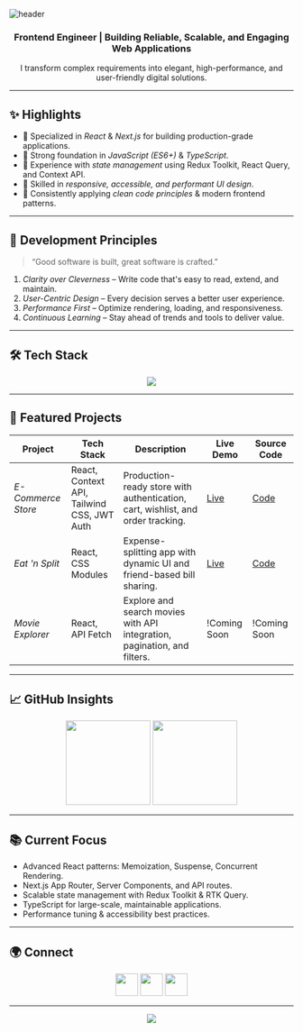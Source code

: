 <!-- Banner -->
![header](https://capsule-render.vercel.app/api?type=waving&height=220&color=0:0052D4,50:4364F7,100:6FB1FC&text=Ahmed%20Mostafa&fontSize=46&fontAlignY=35&desc=Frontend%20Engineer%20%7C%20React%20%26%20Next.js&descSize=22&descAlignY=55&descAlign=50&fontColor=ffffff)
<!-- Intro -->
<h3 align="center">Frontend Engineer | Building Reliable, Scalable, and Engaging Web Applications</h3>
<p align="center">
  I transform complex requirements into elegant, high-performance, and user-friendly digital solutions.
</p>

---

## ✨ Highlights
- 🔹 Specialized in *React* & *Next.js* for building production-grade applications.
- 🔹 Strong foundation in *JavaScript (ES6+)* & *TypeScript*.
- 🔹 Experience with *state management* using Redux Toolkit, React Query, and Context API.
- 🔹 Skilled in *responsive, accessible, and performant UI design*.
- 🔹 Consistently applying *clean code principles* & modern frontend patterns.

---

## 🧠 Development Principles
> “Good software is built, great software is crafted.”  

1. *Clarity over Cleverness* – Write code that's easy to read, extend, and maintain.  
2. *User-Centric Design* – Every decision serves a better user experience.  
3. *Performance First* – Optimize rendering, loading, and responsiveness.  
4. *Continuous Learning* – Stay ahead of trends and tools to deliver value.

---

## 🛠 Tech Stack
<p align="center">
  <img src="https://skillicons.dev/icons?i=html,css,js,ts,react,nextjs,redux,tailwind,bootstrap,sass,vite,git,github,vscode" />
</p>

---

## 📂 Featured Projects

| Project | Tech Stack | Description | Live Demo | Source Code |
|---------|------------|-------------|-----------|-------------|
| *E-Commerce Store* | React, Context API, Tailwind CSS, JWT Auth | Production-ready store with authentication, cart, wishlist, and order tracking. | [Live](https://e-commerce-react-hvitdko70-ahmedmostafa-ios-projects.vercel.app/) | [Code](https://github.com/ahmedmostafa-io/E-Commerce-React) |
| *Eat 'n Split* | React, CSS Modules | Expense-splitting app with dynamic UI and friend-based bill sharing. | [Live](https://eat-n-split-self-five.vercel.app/) | [Code](https://github.com/ahmedmostafa-io/eat-n-split) |
| *Movie Explorer* | React, API Fetch | Explore and search movies with API integration, pagination, and filters. | !Coming Soon | !Coming Soon |

---

## 📈 GitHub Insights
<p align="center">
  <img src="https://github-readme-stats.vercel.app/api?username=ahmedmostafa-io&show_icons=true&theme=tokyonight&hide_border=true" height="150"/>
  <img src="https://github-readme-streak-stats.herokuapp.com/?user=ahmedmostafa-io&theme=tokyonight&hide_border=true" height="150"/>
</p>

---

## 📚 Current Focus
- Advanced React patterns: Memoization, Suspense, Concurrent Rendering.  
- Next.js App Router, Server Components, and API routes.  
- Scalable state management with Redux Toolkit & RTK Query.  
- TypeScript for large-scale, maintainable applications.  
- Performance tuning & accessibility best practices.

---

## 🌍 Connect
<p align="center">
  <a href="https://www.linkedin.com/in/ahmed-mostafa-582378373/"><img src="https://skillicons.dev/icons?i=linkedin" height="40"/></a>
  <a href="mailto:ahmedmostafa.codes@gmail.com"><img src="https://skillicons.dev/icons?i=gmail" height="40"/></a>
  <a href="https://github.com/ahmedmostafa-io"><img src="https://skillicons.dev/icons?i=github" height="40"/></a>
</p>

---

<!-- Footer -->
<p align="center">
  <img src="https://capsule-render.vercel.app/api?type=waving&color=0:0072ff,100:00c6ff&height=120&section=footer"/>
</p>
